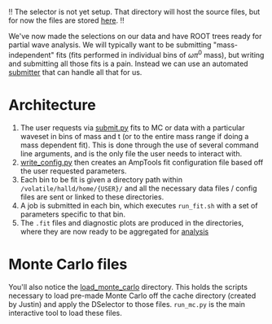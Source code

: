 :bangbang: The selector is not yet setup. That directory will host the source files, but for now the files are stored [here](./batch_scripts/). :bangbang:

We've now made the selections on our data and have ROOT trees ready for partial wave analysis. We will typically want to be submitting "mass-independent" fits (fits performed in individual bins of $\omega\pi^0$ mass), but writing and submitting all those fits is a pain. Instead we can use an automated [submitter](./batch_scripts/submit.py) that can handle all that for us. 

# Architecture
1. The user requests via [submit.py](./batch_scripts/submit.py) fits to MC or data with a particular waveset in bins of mass and t (or to the entire mass range if doing a mass dependent fit). This is done through the use of several command line arguments, and is the only file the user needs to interact with.
2. [write_config.py](./batch_scripts/write_config.py) then creates an AmpTools fit configuration file based off the user requested parameters. 
3. Each bin to be fit is given a directory path within `/volatile/halld/home/{USER}/` and all the necessary data files / config files are sent or linked to these directories.
4. A job is submitted in each bin, which executes `run_fit.sh` with a set of parameters specific to that bin. 
5. The `.fit` files and diagnostic plots are produced in the directories, where they are now ready to be aggregated for [analysis](../analysis/)

# Monte Carlo files
You'll also notice the [load_monte_carlo](./load_monte_carlo) directory. This holds the scripts necessary to load pre-made Monte Carlo off the cache directory (created by Justin) and apply the DSelector to those files. `run_mc.py` is the main interactive tool to load these files.